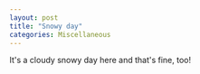 ```yaml
---
layout: post
title: "Snowy day"
categories: Miscellaneous
---
```


It's a cloudy snowy day here and that's fine, too!